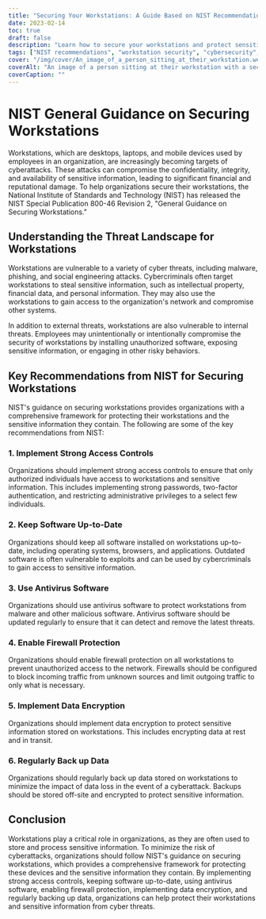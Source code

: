 ```yaml
---
title: "Securing Your Workstations: A Guide Based on NIST Recommendations"
date: 2023-02-14
toc: true
draft: false
description: "Learn how to secure your workstations and protect sensitive information with this comprehensive guide based on NIST's recommendations for implementing strong access controls, keeping software up-to-date, using antivirus software, enabling firewall protection, implementing data encryption, and regularly backing up data."
tags: ["NIST recommendations", "workstation security", "cybersecurity", "data encryption", "firewall protection", "antivirus software", "access controls", "sensitive information", "cyberattacks", "data backup"]
cover: "/img/cover/An_image_of_a_person_sitting_at_their_workstation.webp"
coverAlt: "An image of a person sitting at their workstation with a security lock in the foreground, indicating the importance of securing workstations."
coverCaption: ""
---
```

# NIST General Guidance on Securing Workstations

Workstations, which are desktops, laptops, and mobile devices used by employees in an organization, are increasingly becoming targets of cyberattacks. These attacks can compromise the confidentiality, integrity, and availability of sensitive information, leading to significant financial and reputational damage. To help organizations secure their workstations, the National Institute of Standards and Technology (NIST) has released the NIST Special Publication 800-46 Revision 2, "General Guidance on Securing Workstations."

## Understanding the Threat Landscape for Workstations

Workstations are vulnerable to a variety of cyber threats, including malware, phishing, and social engineering attacks. Cybercriminals often target workstations to steal sensitive information, such as intellectual property, financial data, and personal information. They may also use the workstations to gain access to the organization's network and compromise other systems.

In addition to external threats, workstations are also vulnerable to internal threats. Employees may unintentionally or intentionally compromise the security of workstations by installing unauthorized software, exposing sensitive information, or engaging in other risky behaviors.

## Key Recommendations from NIST for Securing Workstations

NIST's guidance on securing workstations provides organizations with a comprehensive framework for protecting their workstations and the sensitive information they contain. The following are some of the key recommendations from NIST:

### 1. Implement Strong Access Controls

Organizations should implement strong access controls to ensure that only authorized individuals have access to workstations and sensitive information. This includes implementing strong passwords, two-factor authentication, and restricting administrative privileges to a select few individuals.

### 2. Keep Software Up-to-Date

Organizations should keep all software installed on workstations up-to-date, including operating systems, browsers, and applications. Outdated software is often vulnerable to exploits and can be used by cybercriminals to gain access to sensitive information.

### 3. Use Antivirus Software

Organizations should use antivirus software to protect workstations from malware and other malicious software. Antivirus software should be updated regularly to ensure that it can detect and remove the latest threats.

### 4. Enable Firewall Protection

Organizations should enable firewall protection on all workstations to prevent unauthorized access to the network. Firewalls should be configured to block incoming traffic from unknown sources and limit outgoing traffic to only what is necessary.

### 5. Implement Data Encryption

Organizations should implement data encryption to protect sensitive information stored on workstations. This includes encrypting data at rest and in transit.

### 6. Regularly Back up Data

Organizations should regularly back up data stored on workstations to minimize the impact of data loss in the event of a cyberattack. Backups should be stored off-site and encrypted to protect sensitive information.

## Conclusion

Workstations play a critical role in organizations, as they are often used to store and process sensitive information. To minimize the risk of cyberattacks, organizations should follow NIST's guidance on securing workstations, which provides a comprehensive framework for protecting these devices and the sensitive information they contain. By implementing strong access controls, keeping software up-to-date, using antivirus software, enabling firewall protection, implementing data encryption, and regularly backing up data, organizations can help protect their workstations and sensitive information from cyber threats.

